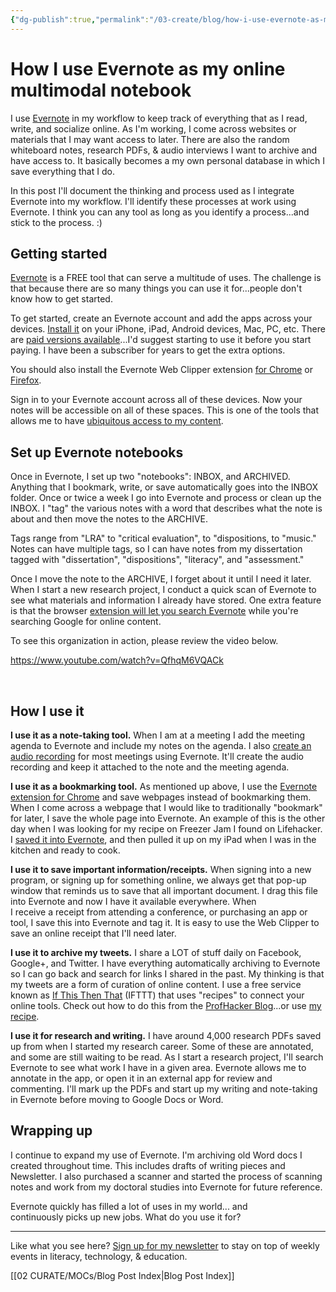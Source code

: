 ```yaml
---
{"dg-publish":true,"permalink":"/03-create/blog/how-i-use-evernote-as-my-online-multimodal-notebook/","title":"How I use Evernote as my online, multimodal notebook","tags":["evernote","gtd","lifehack","productivity"]}
---
```


# How I use Evernote as my online multimodal notebook

I use [Evernote](http://evernote.com/) in my workflow to keep track of everything that as I read, write, and socialize online. As I'm working, I come across websites or materials that I may want access to later. There are also the random whiteboard notes, research PDFs, & audio interviews I want to archive and have access to. It basically becomes a my own personal database in which I save everything that I do.

In this post I'll document the thinking and process used as I integrate Evernote into my workflow. I'll identify these processes at work using Evernote. I think you can any tool as long as you identify a process...and stick to the process. :)

## Getting started

[Evernote](https://evernote.com/) is a FREE tool that can serve a multitude of uses. The challenge is that because there are so many things you can use it for...people don't know how to get started.

To get started, create an Evernote account and add the apps across your devices. [Install it](https://evernote.com/products/) on your iPhone, iPad, Android devices, Mac, PC, etc. There are [paid versions available](https://evernote.com/pricing/)...I'd suggest starting to use it before you start paying. I have been a subscriber for years to get the extra options.

You should also install the Evernote Web Clipper extension [for Chrome](https://chrome.google.com/webstore/detail/evernote-web-clipper/pioclpoplcdbaefihamjohnefbikjilc?hl=en) or [Firefox](https://addons.mozilla.org/en-US/firefox/addon/evernote-web-clipper/).

Sign in to your Evernote account across all of these devices. Now your notes will be accessible on all of these spaces. This is one of the tools that allows me to have [ubiquitous access to my content](http://wiobyrne.com/a-device-agnostic-policy-that-allows-for-ubiquitous-access-to-my-content/).

## Set up Evernote notebooks

Once in Evernote, I set up two "notebooks": INBOX, and ARCHIVED. Anything that I bookmark, write, or save automatically goes into the INBOX folder. Once or twice a week I go into Evernote and process or clean up the INBOX. I "tag" the various notes with a word that describes what the note is about and then move the notes to the ARCHIVE.

Tags range from "LRA" to "critical evaluation", to "dispositions, to "music." Notes can have multiple tags, so I can have notes from my dissertation tagged with "dissertation", "dispositions", "literacy", and "assessment."

Once I move the note to the ARCHIVE, I forget about it until I need it later. When I start a new research project, I conduct a quick scan of Evernote to see what materials and information I already have stored. One extra feature is that the browser [extension will let you search Evernote](https://blog.evernote.com/blog/2010-09-30/evernote-chrome-extension-gets-simultaneous-search/) while you're searching Google for online content.

To see this organization in action, please review the video below.

https://www.youtube.com/watch?v=QfhqM6VQACk

 

## How I use it

**I use it as a note-taking tool.** When I am at a meeting I add the meeting agenda to Evernote and include my notes on the agenda. I also [create an audio recording](https://blog.evernote.com/blog/2015-01-07/capture-record-audio-evernote-device/) for most meetings using Evernote. It'll create the audio recording and keep it attached to the note and the meeting agenda.

**I use it as a bookmarking tool.** As mentioned up above, I use the [Evernote extension for Chrome](https://chrome.google.com/webstore/detail/evernote-web-clipper/pioclpoplcdbaefihamjohnefbikjilc?hl=en) and save webpages instead of bookmarking them. When I come across a webpage that I would like to traditionally "bookmark" for later, I save the whole page into Evernote. An example of this is the other day when I was looking for my recipe on Freezer Jam I found on Lifehacker. I [saved it into Evernote](https://www.evernote.com/shard/s2/sh/4608b2e0-fd38-4299-b787-094a8f2c6424/f85f49fc0bf270c07d7512b1978fabd8), and then pulled it up on my iPad when I was in the kitchen and ready to cook.

**I use it to save important information/receipts.** When signing into a new program, or signing up for something online, we always get that pop-up window that reminds us to save that all important document. I drag this file into Evernote and now I have it available everywhere. When I receive a receipt from attending a conference, or purchasing an app or tool, I save this into Evernote and tag it. It is easy to use the Web Clipper to save an online receipt that I'll need later.

**I use it to archive my tweets.** I share a LOT of stuff daily on Facebook, Google+, and Twitter. I have everything automatically archiving to Evernote so I can go back and search for links I shared in the past. My thinking is that my tweets are a form of curation of online content. I use a free service known as [If This Then That](http://ifttt.com/dashboard) (IFTTT) that uses "recipes" to connect your online tools. Check out how to do this from the [ProfHacker Blog](http://chronicle.com/blogs/profhacker/archive-your-tweets-with-ifttt/40421)...or use [my recipe](http://chronicle.com/blogs/profhacker/archive-your-tweets-with-ifttt/40421).

**I use it for research and writing.** I have around 4,000 research PDFs saved up from when I started my research career. Some of these are annotated, and some are still waiting to be read. As I start a research project, I'll search Evernote to see what work I have in a given area. Evernote allows me to annotate in the app, or open it in an external app for review and commenting. I'll mark up the PDFs and start up my writing and note-taking in Evernote before moving to Google Docs or Word.

## Wrapping up

I continue to expand my use of Evernote. I'm archiving old Word docs I created throughout time. This includes drafts of writing pieces and Newsletter. I also purchased a scanner and started the process of scanning notes and work from my doctoral studies into Evernote for future reference.

Evernote quickly has filled a lot of uses in my world... and continuously picks up new jobs. What do you use it for?

* * *

Like what you see here? [Sign up for my newsletter](http://wiobyrne.com/tldr/) to stay on top of weekly events in literacy, technology, & education.

[[02 CURATE/MOCs/Blog Post Index\|Blog Post Index]]